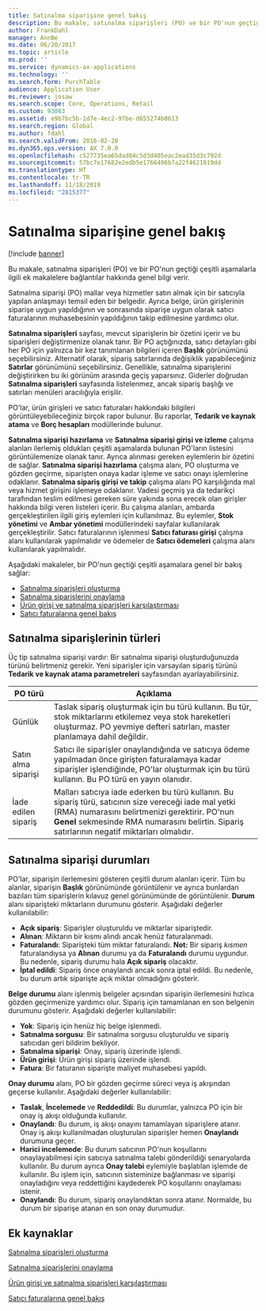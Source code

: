 ```yaml
---
title: Satınalma siparişine genel bakış
description: Bu makale, satınalma siparişleri (PO) ve bir PO'nun geçtiği çeşitli aşamalarla ilgili ek makalelere bağlantılar hakkında genel bilgi verir.
author: FrankDahl
manager: AnnBe
ms.date: 06/20/2017
ms.topic: article
ms.prod: ''
ms.service: dynamics-ax-applications
ms.technology: ''
ms.search.form: PurchTable
audience: Application User
ms.reviewer: josaw
ms.search.scope: Core, Operations, Retail
ms.custom: 93083
ms.assetid: e9b7bc5b-1d7e-4ec2-97be-d655274b0613
ms.search.region: Global
ms.author: fdahl
ms.search.validFrom: 2016-02-28
ms.dyn365.ops.version: AX 7.0.0
ms.openlocfilehash: c527735ea65dad84c5d3d405eac2ead35d3c792d
ms.sourcegitcommit: 57bc7e17682e2edb5e1766496b7a22f4621819dd
ms.translationtype: HT
ms.contentlocale: tr-TR
ms.lasthandoff: 11/18/2019
ms.locfileid: "2815377"
---
```

# <a name="purchase-order-overview"></a>Satınalma siparişine genel bakış

[!include [banner](../includes/banner.md)]

Bu makale, satınalma siparişleri (PO) ve bir PO'nun geçtiği çeşitli aşamalarla ilgili ek makalelere bağlantılar hakkında genel bilgi verir.

Satınalma siparişi (PO) mallar veya hizmetler satın almak için bir satıcıyla yapılan anlaşmayı temsil eden bir belgedir. Ayrıca belge, ürün girişlerinin siparişe uygun yapıldığının ve sonrasında siparişe uygun olarak satıcı faturalarının muhasebesinin yapıldığının takip edilmesine yardımcı olur.  

**Satınalma siparişleri** sayfası, mevcut siparişlerin bir özetini içerir ve bu siparişleri değiştirmenize olanak tanır. Bir PO açtığınızda, satıcı detayları gibi her PO için yalnızca bir kez tanımlanan bilgileri içeren **Başlık** görünümünü seçebilirsiniz. Alternatif olarak, sipariş satırlarında değişiklik yapabileceğiniz **Satırlar** görünümünü seçebilirsiniz. Genellikle, satınalma siparişlerini değiştirirken bu iki görünüm arasında geçiş yaparsınız. Giderler doğrudan **Satınalma siparişleri** sayfasında listelenmez, ancak sipariş başlığı ve satırları menüleri aracılığıyla erişilir.  

PO'lar, ürün girişleri ve satıcı faturaları hakkındaki bilgileri görüntüleyebileceğiniz birçok rapor bulunur. Bu raporlar, **Tedarik ve kaynak atama** ve **Borç hesapları** modüllerinde bulunur.  

**Satınalma siparişi hazırlama** ve **Satınalma siparişi girişi ve izleme** çalışma alanları ilerlemiş oldukları çeşitli aşamalarda bulunan PO'ların listesini görüntülemenize olanak tanır. Ayrıca alınması gereken eylemlerin bir özetini de sağlar. **Satınalma siparişi hazırlama** çalışma alanı, PO oluşturma ve gözden geçirme, siparişten onaya kadar işleme ve satıcı onayı işlemlerine odaklanır. **Satınalma sipariş girişi ve takip** çalışma alanı PO karşılığında mal veya hizmet girişini işlemeye odaklanır. Vadesi geçmiş ya da tedarikçi tarafından teslim edilmesi gereken süre yakında sona erecek olan girişler hakkında bilgi veren listeleri içerir. Bu çalışma alanları, ambarda gerçekleştirilen ilgili giriş eylemleri için kullanılmaz. Bu eylemler, **Stok yönetimi** ve **Ambar yönetimi** modüllerindeki sayfalar kullanılarak gerçekleştirilir. Satıcı faturalarının işlenmesi **Satıcı faturası girişi** çalışma alanı kullanılarak yapılmalıdır ve ödemeler de **Satıcı ödemeleri** çalışma alanı kullanılarak yapılmalıdır.  

Aşağıdaki makaleler, bir PO'nun geçtiği çeşitli aşamalara genel bir bakış sağlar:

-   [Satınalma siparişleri oluşturma](purchase-order-creation.md)
-   [Satınalma siparişlerini onaylama](purchase-order-approval-confirmation.md)
-   [Ürün girişi ve satınalma siparişleri karşılaştırması](product-receipt-against-purchase-orders.md)
-   [Satıcı faturalarına genel bakış](../../financials/accounts-payable/vendor-invoices-overview.md)

## <a name="types-of-purchase-orders"></a>Satınalma siparişlerinin türleri
Üç tip satınalma siparişi vardır: Bir satınalma siparişi oluşturduğunuzda türünü belirtmeniz gerekir. Yeni siparişler için varsayılan sipariş türünü **Tedarik ve kaynak atama parametreleri** sayfasından ayarlayabilirsiniz.

| PO türü        | Açıklama                                                                                                                                                                                                                                                                           |
|----------------|---------------------------------------------------------------------------------------------------------------------------------------------------------------------------------------------------------------------------------------------------------------------------------------|
| Günlük        | Taslak sipariş oluşturmak için bu türü kullanın. Bu tür, stok miktarlarını etkilemez veya stok hareketleri oluşturmaz. PO yevmiye defteri satırları, master planlamaya dahil değildir.                                                                                                       |
| Satın alma siparişi | Satıcı ile siparişler onaylandığında ve satıcıya ödeme yapılmadan önce girişten faturalamaya kadar siparişler işlendiğinde, PO'lar oluşturmak için bu türü kullanın. Bu PO türü en yayın olanıdır.                                                                          |
| İade edilen sipariş | Malları satıcıya iade ederken bu türü kullanın. Bu sipariş türü, satıcının size vereceği iade mal yetki (RMA) numarasını belirtmenizi gerektirir. PO'nun **Genel** sekmesinde RMA numarasını belirtin. Sipariş satırlarının negatif miktarları olmalıdır. |

## <a name="purchase-order-statuses"></a>Satınalma siparişi durumları
PO'lar, siparişin ilerlemesini gösteren çeşitli durum alanları içerir. Tüm bu alanlar, siparişin **Başlık** görünümünde görüntülenir ve ayrıca bunlardan bazıları tüm siparişlerin kılavuz genel görünümünde de görüntülenir. **Durum** alanı siparişteki miktarların durumunu gösterir. Aşağıdaki değerler kullanılabilir:

-   **Açık sipariş**: Siparişler oluşturuldu ve miktarlar sipariştedir.
-   **Alınan**: Miktarın bir kısmı alındı ancak henüz faturalanmadı.
-   **Faturalandı**: Siparişteki tüm miktar faturalandı. **Not:** Bir sipariş *kısmen* faturalandıysa ya **Alınan** durumu ya da **Faturalandı** durumu uygundur. Bu nedenle, sipariş durumu hala **Açık sipariş** olacaktır.
-   **İptal edildi**: Sipariş önce onaylandı ancak sonra iptal edildi. Bu nedenle, bu durum artık siparişte açık miktar olmadığını gösterir.

**Belge durumu** alanı işlenmiş belgeler açısından siparişin ilerlemesini hızlıca gözden geçirmenize yardımcı olur. Sipariş için tamamlanan en son belgenin durumunu gösterir. Aşağıdaki değerler kullanılabilir:

-   **Yok**: Sipariş için henüz hiç belge işlenmedi.
-   **Satınalma sorgusu**: Bir satınalma sorgusu oluşturuldu ve sipariş satıcıdan geri bildirim bekliyor.
-   **Satınalma siparişi**: Onay, sipariş üzerinde işlendi.
-   **Ürün girişi**: Ürün girişi sipariş üzerinde işlendi.
-   **Fatura**: Bir faturanın siparişte maliyet muhasebesi yapıldı.

**Onay durumu** alanı, PO bir gözden geçirme süreci veya iş akışından geçerse kullanılır. Aşağıdaki değerler kullanılabilir:

-   **Taslak**, **İncelemede** ve **Reddedildi**: Bu durumlar, yalnızca PO için bir onay iş akışı olduğunda kullanılır.
-   **Onaylandı**: Bu durum, iş akışı onayını tamamlayan siparişlere atanır. Onay iş akışı kullanılmadan oluşturulan siparişler hemen **Onaylandı** durumuna geçer.
-   **Harici incelemede**: Bu durum satıcının PO'nun koşullarını onaylayabilmesi için satıcıya satınalma talebi gönderildiği senaryolarda kullanılır. Bu durum ayrıca **Onay talebi** eylemiyle başlatılan işlemde de kullanılır. Bu işlem için, satıcının sisteminize bağlanması ve siparişi onayladığını veya reddettiğini kaydederek PO koşullarını onaylaması istenir.
-   **Onaylandı**: Bu durum, sipariş onaylandıktan sonra atanır. Normalde, bu durum bir siparişe atanan en son onay durumudur.


<a name="additional-resources"></a>Ek kaynaklar
--------

[Satınalma siparişleri oluşturma](purchase-order-creation.md)

[Satınalma siparişlerini onaylama](purchase-order-approval-confirmation.md)

[Ürün girişi ve satınalma siparişleri karşılaştırması](product-receipt-against-purchase-orders.md)

[Satıcı faturalarına genel bakış](../../financials/accounts-payable/vendor-invoices-overview.md)



